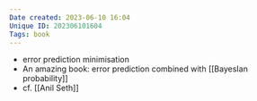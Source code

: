 ```yaml
---
Date created: 2023-06-10 16:04
Unique ID: 202306101604
Tags: book
---
```

- error prediction minimisation
- An amazing book: error prediction combined with [[BayesIan probability]] 
- cf. [[Anil Seth]]
